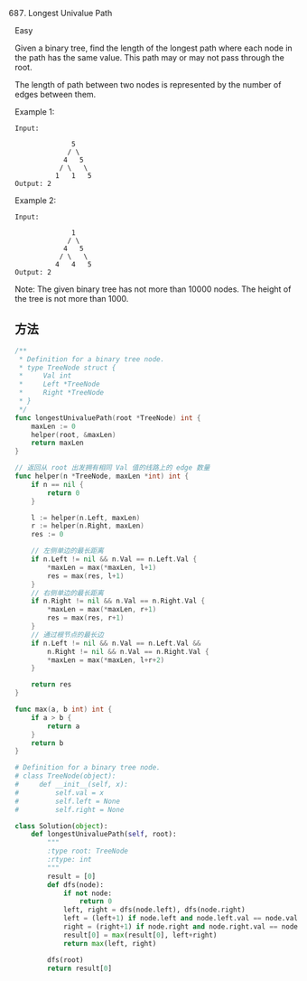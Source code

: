 687. Longest Univalue Path


Easy


Given a binary tree, find the length of the longest path where each node in the path has the same value. This path may or may not pass through the root.

The length of path between two nodes is represented by the number of edges between them.

 

Example 1:

```
Input:

              5
             / \
            4   5
           / \   \
          1   1   5
Output: 2

```
 

Example 2:

```
Input:

              1
             / \
            4   5
           / \   \
          4   4   5
Output: 2
```
 

Note: The given binary tree has not more than 10000 nodes. The height of the tree is not more than 1000.


## 方法

```go
/**
 * Definition for a binary tree node.
 * type TreeNode struct {
 *     Val int
 *     Left *TreeNode
 *     Right *TreeNode
 * }
 */
func longestUnivaluePath(root *TreeNode) int {
    maxLen := 0
	helper(root, &maxLen)
	return maxLen
}

// 返回从 root 出发拥有相同 Val 值的线路上的 edge 数量
func helper(n *TreeNode, maxLen *int) int {
	if n == nil {
		return 0
	}

	l := helper(n.Left, maxLen)
	r := helper(n.Right, maxLen)
	res := 0

	// 左侧单边的最长距离
	if n.Left != nil && n.Val == n.Left.Val {
		*maxLen = max(*maxLen, l+1)
		res = max(res, l+1)
	}
	// 右侧单边的最长距离
	if n.Right != nil && n.Val == n.Right.Val {
		*maxLen = max(*maxLen, r+1)
		res = max(res, r+1)
	}
	// 通过根节点的最长边
	if n.Left != nil && n.Val == n.Left.Val &&
		n.Right != nil && n.Val == n.Right.Val {
		*maxLen = max(*maxLen, l+r+2)
	}

	return res
}

func max(a, b int) int {
	if a > b {
		return a
	}
	return b
}

```



```python
# Definition for a binary tree node.
# class TreeNode(object):
#     def __init__(self, x):
#         self.val = x
#         self.left = None
#         self.right = None

class Solution(object):
    def longestUnivaluePath(self, root):
        """
        :type root: TreeNode
        :rtype: int
        """
        result = [0]
        def dfs(node):
            if not node:
                return 0
            left, right = dfs(node.left), dfs(node.right)
            left = (left+1) if node.left and node.left.val == node.val else 0
            right = (right+1) if node.right and node.right.val == node.val else 0
            result[0] = max(result[0], left+right)
            return max(left, right)

        dfs(root)
        return result[0]
```